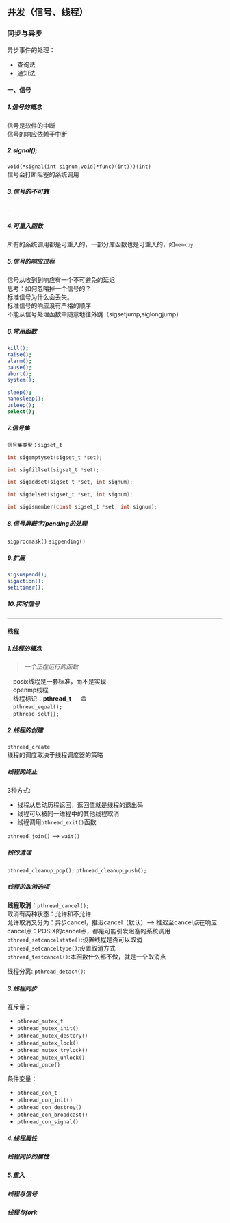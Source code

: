 ## 并发（信号、线程）    
    
### 同步与异步

异步事件的处理：

* 查询法
* 通知法


#### 一、信号

##### 1.信号的概念

信号是软件的中断  
信号的响应依赖于中断  

##### 2.signal();

`void(*signal(int signum,void(*func)(int)))(int)`   
信号会打断阻塞的系统调用

##### 3.信号的不可靠

.

##### 4.可重入函数

所有的系统调用都是可重入的，一部分库函数也是可重入的，如`memcpy`.

##### 5.信号的响应过程

信号从收到到响应有一个不可避免的延迟  
思考：如何忽略掉一个信号的？  
标准信号为什么会丢失。  
标准信号的响应没有严格的顺序  
不能从信号处理函数中随意地往外跳（sigsetjump,siglongjump）



##### 6.常用函数

```bash
kill();
raise();
alarm();
pause();
abort();
system();

sleep();
nanosleep();
usleep();
select();

```

##### 7.信号集

```c
信号集类型：sigset_t

int sigemptyset(sigset_t *set);

int sigfillset(sigset_t *set);

int sigaddset(sigset_t *set, int signum);

int sigdelset(sigset_t *set, int signum);

int sigismember(const sigset_t *set, int signum);
```

##### 8.信号屏蔽字/pending的处理

`sigprocmask()`
`sigpending()`


##### 9.扩展

```bash
sigsuspend();
sigaction();
setitimer();
```

##### 10.实时信号

---


#### 线程


##### 1.线程的概念
> *一个正在运行的函数*

&emsp;posix线程是一套标准，而不是实现  
&emsp;openmp线程  
&emsp;线程标识：**pthread_t**   &emsp; :smile:  
&emsp;`pthread_equal();`  
&emsp;`pthread_self();`



##### 2.线程的创建
`pthread_create`  
线程的调度取决于线程调度器的策略

##### 线程的终止
3种方式:
- 线程从启动历程返回，返回值就是线程的退出码
- 线程可以被同一进程中的其他线程取消
- 线程调用`pthread_exit()`函数

`pthread_join()`  -->  `wait()`

##### 栈的清理

`pthread_cleanup_pop();`
`pthread_cleanup_push();`

##### 线程的取消选项

**线程取消**：`pthread_cancel();`   
取消有两种状态：允许和不允许  
允许取消又分为：异步cancel，推迟cancel（默认）--> 推迟至cancel点在响应  
cancel点：POSIX的cancel点，都是可能引发阻塞的系统调用  
`pthread_setcancelstate()`:设置线程是否可以取消  
`pthread_setcanceltype()`:设置取消方式   
`pthread_testcancel()`:本函数什么都不做，就是一个取消点   

线程分离: 
`pthread_detach()`:


##### 3.线程同步

互斥量：

- `pthread_mutex_t`
- `pthread_mutex_init()`
- `pthread_mutex_destory()`
- `pthread_mutex_lock()`
- `pthread_mutex_trylock()`
- `pthread_mutex_unlock()` 
- `pthread_once()`

条件变量：

- `pthread_con_t`
- `pthread_con_init()`
- `pthread_con_destroy()`
- `pthread_con_broadcast()`
- `pthread_con_signal()`

##### 4.线程属性

##### 线程同步的属性

##### 5.重入

##### 线程与信号

##### 线程与fork

